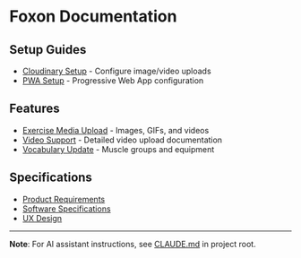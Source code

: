 # Foxon Documentation

## Setup Guides

- [Cloudinary Setup](./setup/cloudinary.md) - Configure image/video uploads
- [PWA Setup](./setup/pwa.md) - Progressive Web App configuration

## Features

- [Exercise Media Upload](./features/exercise-media.md) - Images, GIFs, and videos
- [Video Support](./features/video-support.md) - Detailed video upload documentation
- [Vocabulary Update](./features/VOCABULARY_UPDATE.md) - Muscle groups and equipment

## Specifications

- [Product Requirements](./specs/foxon-product-requirements.md)
- [Software Specifications](./specs/foxon-software-specifications.md)
- [UX Design](./specs/foxon-ux-design.md)

---

**Note**: For AI assistant instructions, see [CLAUDE.md](../CLAUDE.md) in project root.